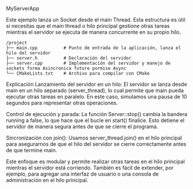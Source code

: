 MyServerApp

Este ejemplo lanza un Socket desde el main Thread.
Esta estructura es útil si necesitas que el main thread o hilo principal gestione otras 
tareas mientras el servidor se ejecuta de manera concurrente en su propio hilo.

   ```
   /project
   ├── main.cpp          # Punto de entrada de la aplicación, lanza el hilo del servidor
   ├── server.h          # Declaración del servidor
   ├── server.cpp        # Implementación del servidor y manejo de sockets forma Asincronica future pormise Async
   └── CMakeLists.txt    # Archivo para compilar con CMake
   ```

Explicación
Lanzamiento del servidor en un hilo: El servidor se lanza desde main en un hilo separado (server_thread), 
lo cual permite que main pueda ejecutar otras tareas en paralelo. En este caso, simulamos una pausa de 10 segundos 
para representar otras operaciones.

Control de ejecución y parada: La función Server::stop() cambia la bandera running a false, 
lo que hace que el bucle en start() finalice. Esto detiene el servidor de manera segura antes de que se cierre el programa.

Sincronización con join(): Usamos server_thread.join() en el hilo principal para asegurarnos de que 
el hilo del servidor se cierre correctamente antes de que termine main.

Este enfoque es modular y permite realizar otras tareas en el hilo principal mientras el servidor está corriendo. 
También es fácil de extender, por ejemplo, para agregar una interfaz de usuario o una consola de administración en el hilo principal.